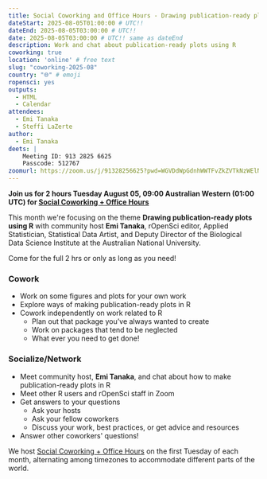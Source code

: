 ```yaml
---
title: Social Coworking and Office Hours - Drawing publication-ready plots using R
dateStart: 2025-08-05T01:00:00 # UTC!!
dateEnd: 2025-08-05T03:00:00 # UTC!!
date: 2025-08-05T03:00:00 # UTC!! same as dateEnd
description: Work and chat about publication-ready plots using R
coworking: true
location: 'online' # free text
slug: "coworking-2025-08"
country: "🌐" # emoji
ropensci: yes
outputs:
  - HTML
  - Calendar
attendees:
  - Emi Tanaka
  - Steffi LaZerte
author:
  - Emi Tanaka
deets: |
    Meeting ID: 913 2825 6625
    Passcode: 512767
zoomurl: https://zoom.us/j/91328256625?pwd=WGVDdWpGdnhWWTFvZkZVTkNzWElNQT09
---
```


<!--
```{r}
d <- lubridate::ymd_hms('2025-08-05 09:00:00', tz = 'Australia/Perth')
lubridate::with_tz(d, 'UTC')
lubridate::with_tz(d, 'America/Winnipeg')
```
-->

**Join us for 2 hours Tuesday August 05, 09:00 Australian Western (01:00 UTC) for 
[Social Coworking + Office Hours](/blog/2023/06/21/coworking/)**

This month we're focusing on the theme **Drawing publication-ready plots using R** 
with community host **Emi Tanaka**, rOpenSci editor, 
Applied Statistician, Statistical Data Artist,
and Deputy Director of the Biological Data Science Institute at the Australian National University.

Come for the full 2 hrs or only as long as you need!

### Cowork

- Work on some figures and plots for your own work
- Explore ways of making publication-ready plots in R
- Cowork independently on work related to R
    - Plan out that package you’ve always wanted to create
    - Work on packages that tend to be neglected
    - What ever you need to get done!

### Socialize/Network

- Meet community host, **Emi Tanaka**, and chat about how to make publication-ready plots in R
- Meet other R users and rOpenSci staff in Zoom
- Get answers to your questions
    - Ask your hosts
    - Ask your fellow coworkers
    - Discuss your work, best practices, or get advice and resources
- Answer other coworkers' questions!

We host 
[Social Coworking + Office Hours](/blog/2023/06/21/coworking/) 
on the first Tuesday of each month, alternating among timezones to 
accommodate different parts of the world.
